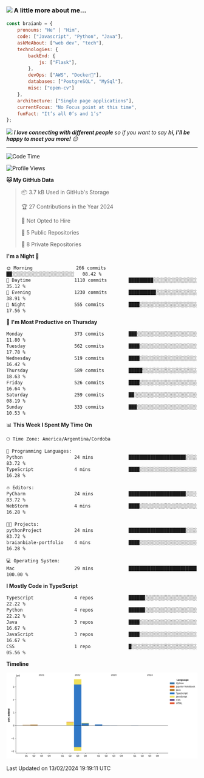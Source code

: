 ### <img src="https://media.giphy.com/media/VgCDAzcKvsR6OM0uWg/giphy.gif" width="50"> A little more about me...  

```javascript
const braianb = {
    pronouns: "He" | "Him",
    code: ["Javascript", "Python", "Java"],
    askMeAbout: ["web dev", "tech"],
    technologies: {
        backEnd: {
            js: ["Flask"],
        },
        devOps: ["AWS", "Docker🐳"],
        databases: ["PostgreSQL", "MySql"],
        misc: ["open-cv"]
    },
    architecture: ["Single page applications"],
    currentFocus: "No Focus point at this time",
    funFact: "It’s all 0’s and 1’s"
};
```

<img src="https://media.giphy.com/media/LnQjpWaON8nhr21vNW/giphy.gif" width="60"> <em><b>I love connecting with different people</b> so if you want to say <b>hi, I'll be happy to meet you more!</b> 😊</em>

---

<!--START_SECTION:waka-->
![Code Time](http://img.shields.io/badge/Code%20Time-1%20hr%2028%20mins-blue)

![Profile Views](http://img.shields.io/badge/Profile%20Views-45-blue)

**🐱 My GitHub Data** 

> 📦 3.7 kB Used in GitHub's Storage 
 > 
> 🏆 27 Contributions in the Year 2024
 > 
> 🚫 Not Opted to Hire
 > 
> 📜 5 Public Repositories 
 > 
> 🔑 8 Private Repositories 
 > 
**I'm a Night 🦉** 

```text
🌞 Morning                266 commits         ██░░░░░░░░░░░░░░░░░░░░░░░   08.42 % 
🌆 Daytime                1110 commits        █████████░░░░░░░░░░░░░░░░   35.12 % 
🌃 Evening                1230 commits        ██████████░░░░░░░░░░░░░░░   38.91 % 
🌙 Night                  555 commits         ████░░░░░░░░░░░░░░░░░░░░░   17.56 % 
```
📅 **I'm Most Productive on Thursday** 

```text
Monday                   373 commits         ███░░░░░░░░░░░░░░░░░░░░░░   11.80 % 
Tuesday                  562 commits         ████░░░░░░░░░░░░░░░░░░░░░   17.78 % 
Wednesday                519 commits         ████░░░░░░░░░░░░░░░░░░░░░   16.42 % 
Thursday                 589 commits         █████░░░░░░░░░░░░░░░░░░░░   18.63 % 
Friday                   526 commits         ████░░░░░░░░░░░░░░░░░░░░░   16.64 % 
Saturday                 259 commits         ██░░░░░░░░░░░░░░░░░░░░░░░   08.19 % 
Sunday                   333 commits         ███░░░░░░░░░░░░░░░░░░░░░░   10.53 % 
```


📊 **This Week I Spent My Time On** 

```text
🕑︎ Time Zone: America/Argentina/Cordoba

💬 Programming Languages: 
Python                   24 mins             █████████████████████░░░░   83.72 % 
TypeScript               4 mins              ████░░░░░░░░░░░░░░░░░░░░░   16.28 % 

🔥 Editors: 
PyCharm                  24 mins             █████████████████████░░░░   83.72 % 
WebStorm                 4 mins              ████░░░░░░░░░░░░░░░░░░░░░   16.28 % 

🐱‍💻 Projects: 
pythonProject            24 mins             █████████████████████░░░░   83.72 % 
braianbiale-portfolio    4 mins              ████░░░░░░░░░░░░░░░░░░░░░   16.28 % 

💻 Operating System: 
Mac                      29 mins             █████████████████████████   100.00 % 
```

**I Mostly Code in TypeScript** 

```text
TypeScript               4 repos             ██████░░░░░░░░░░░░░░░░░░░   22.22 % 
Python                   4 repos             ██████░░░░░░░░░░░░░░░░░░░   22.22 % 
Java                     3 repos             ████░░░░░░░░░░░░░░░░░░░░░   16.67 % 
JavaScript               3 repos             ████░░░░░░░░░░░░░░░░░░░░░   16.67 % 
CSS                      1 repo              █░░░░░░░░░░░░░░░░░░░░░░░░   05.56 % 
```



**Timeline**

![Lines of Code chart](https://raw.githubusercontent.com/BraianBGit/BraianBGit/main/assets/bar_graph.png)


 Last Updated on 13/02/2024 19:19:11 UTC
<!--END_SECTION:waka-->

